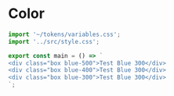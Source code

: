 # Color

```js script
import '~/tokens/variables.css';
import '../src/style.css';
```

```js preview-story
export const main = () => `
<div class="box blue-500">Test Blue 300</div>
<div class="box blue-400">Test Blue 300</div>
<div class="box blue-300">Test Blue 300</div>
`;
```